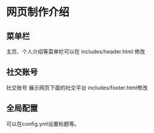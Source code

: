 # 网页制作介绍


## 菜单栏
主页、个人介绍等菜单栏可以在 includes/header.html 修改

## 社交账号

社交账号
展示网页下面的社交平台  includes/footer.html修改

## 全局配置
可以在config.yml设置标题等。


